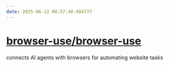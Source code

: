 ```yaml
---
date: 2025-06-22 08:57:40.684727
---
```


# [browser-use/browser-use](https://github.com/browser-use/browser-use)

connects AI agents with browsers for automating website tasks